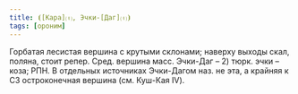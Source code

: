 ```yaml
---
title: ⦗[Кара]⒯, Эчки-[Даг]⒯⦘
tags: [ороним]
---
```


Горбатая лесистая вершина с крутыми склонами; наверху выходы скал, поляна, стоит
репер. Сред. вершина масс. Эчки-Даг – 2) тюрк. эчки – коза; РПН. В отдельных
источниках Эчки-Дагом наз. не эта, а крайняя к СЗ остроконечная вершина (см.
Куш-Кая IV).
